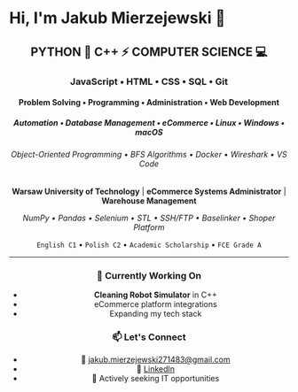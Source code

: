 # Hi, I'm Jakub Mierzejewski 👋

<div align="center">

## **PYTHON** 🐍 **C++** ⚡ **COMPUTER SCIENCE** 💻

### JavaScript • HTML • CSS • **SQL** • Git

#### Problem Solving • **Programming** • Administration • **Web Development**

##### Automation • Database Management • eCommerce • Linux • Windows • macOS

###### Object-Oriented Programming • BFS Algorithms • Docker • Wireshark • VS Code

**Warsaw University of Technology** | **eCommerce Systems Administrator** | **Warehouse Management**

*NumPy • Pandas • Selenium • STL • SSH/FTP • Baselinker • Shoper Platform*

`English C1` • `Polish C2` • `Academic Scholarship` • `FCE Grade A`

---

### 🚀 Currently Working On
- **Cleaning Robot Simulator** in C++
- eCommerce platform integrations
- Expanding my tech stack

### 📫 Let's Connect
- 📧 jakub.mierzejewski271483@gmail.com
- 💼 [LinkedIn](https://www.linkedin.com/in/jakub-mierzejewski3/)
- 🌟 Actively seeking IT opportunities

</div>
